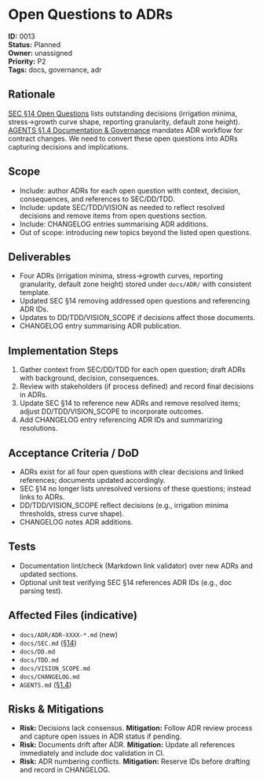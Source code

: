 # Open Questions to ADRs

**ID:** 0013  
**Status:** Planned  
**Owner:** unassigned  
**Priority:** P2  
**Tags:** docs, governance, adr

## Rationale
[SEC §14 Open Questions](../SEC.md#14-open-questions-to-be-resolved-iteratively) lists outstanding decisions (irrigation minima, stress→growth curve shape, reporting granularity, default zone height). [AGENTS §1.4 Documentation & Governance](../../AGENTS.md#14-documentation--governance-strict) mandates ADR workflow for contract changes. We need to convert these open questions into ADRs capturing decisions and implications.

## Scope
- Include: author ADRs for each open question with context, decision, consequences, and references to SEC/DD/TDD.
- Include: update SEC/TDD/VISION as needed to reflect resolved decisions and remove items from open questions section.
- Include: CHANGELOG entries summarising ADR additions.
- Out of scope: introducing new topics beyond the listed open questions.

## Deliverables
- Four ADRs (irrigation minima, stress→growth curves, reporting granularity, default zone height) stored under `docs/ADR/` with consistent template.
- Updated SEC §14 removing addressed open questions and referencing ADR IDs.
- Updates to DD/TDD/VISION_SCOPE if decisions affect those documents.
- CHANGELOG entry summarising ADR publication.

## Implementation Steps
1. Gather context from SEC/DD/TDD for each open question; draft ADRs with background, decision, consequences.
2. Review with stakeholders (if process defined) and record final decisions in ADRs.
3. Update SEC §14 to reference new ADRs and remove resolved items; adjust DD/TDD/VISION_SCOPE to incorporate outcomes.
4. Add CHANGELOG entry referencing ADR IDs and summarizing resolutions.

## Acceptance Criteria / DoD
- ADRs exist for all four open questions with clear decisions and linked references; documents updated accordingly.
- SEC §14 no longer lists unresolved versions of these questions; instead links to ADRs.
- DD/TDD/VISION_SCOPE reflect decisions (e.g., irrigation minima thresholds, stress curve shape).
- CHANGELOG notes ADR additions.

## Tests
- Documentation lint/check (Markdown link validator) over new ADRs and updated sections.
- Optional unit test verifying SEC §14 references ADR IDs (e.g., doc parsing test).

## Affected Files (indicative)
- `docs/ADR/ADR-XXXX-*.md` (new)
- `docs/SEC.md` ([§14](../SEC.md#14-open-questions-to-be-resolved-iteratively))
- `docs/DD.md`
- `docs/TDD.md`
- `docs/VISION_SCOPE.md`
- `docs/CHANGELOG.md`
- `AGENTS.md` ([§1.4](../../AGENTS.md#14-documentation--governance-strict))

## Risks & Mitigations
- **Risk:** Decisions lack consensus. **Mitigation:** Follow ADR review process and capture open issues in ADR status if pending.
- **Risk:** Documents drift after ADR. **Mitigation:** Update all references immediately and include doc validation in CI.
- **Risk:** ADR numbering conflicts. **Mitigation:** Reserve IDs before drafting and record in CHANGELOG.
